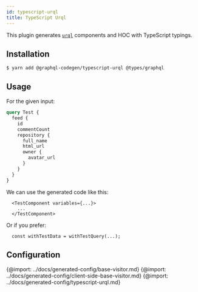```yaml
---
id: typescript-urql
title: TypeScript Urql
---
```


This plugin generates [`urql`](https://github.com/FormidableLabs/urql) components and HOC with TypeScript typings.

## Installation

    $ yarn add @graphql-codegen/typescript-urql @types/graphql

## Usage

For the given input:

```graphql
query Test {
  feed {
    id
    commentCount
    repository {
      full_name
      html_url
      owner {
        avatar_url
      }
    }
  }
}
```

We can use the generated code like this:

```tsx
  <TestComponent variables={...}>
    ...
  </TestComponent>
```

Or if you prefer:

```tsx
  const withTestData = withTestQuery(...);
```

## Configuration

{@import: ../docs/generated-config/base-visitor.md}
{@import: ../docs/generated-config/client-side-base-visitor.md}
{@import: ../docs/generated-config/typescript-urql.md}
